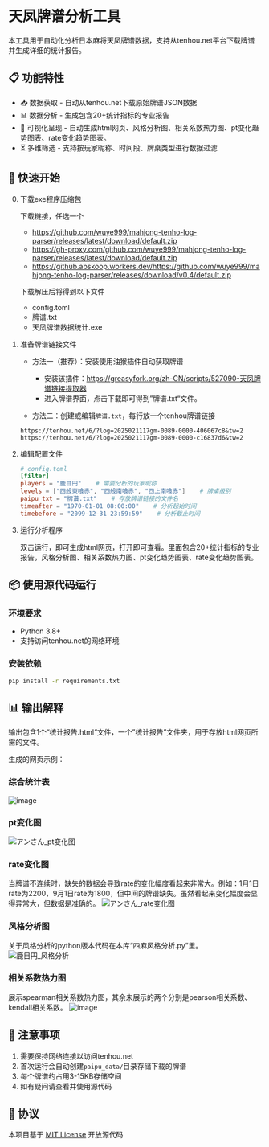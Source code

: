 
# 天凤牌谱分析工具

本工具用于自动化分析日本麻将天凤牌谱数据，支持从tenhou.net平台下载牌谱并生成详细的统计报告。

## 📋 功能特性

- 📥 数据获取 - 自动从tenhou.net下载原始牌谱JSON数据
- 📊 数据分析 - 生成包含20+统计指标的专业报告
- 🎨 可视化呈现 - 自动生成html网页、风格分析图、相关系数热力图、pt变化趋势图表、rate变化趋势图表。
- ⏳ 多维筛选 - 支持按玩家昵称、时间段、牌桌类型进行数据过滤

## 🚀 快速开始
0. 下载exe程序压缩包
   
    下载链接，任选一个
    - https://github.com/wuye999/mahjong-tenho-log-parser/releases/latest/download/default.zip
    - https://gh-proxy.com/github.com/wuye999/mahjong-tenho-log-parser/releases/latest/download/default.zip
    - https://github.abskoop.workers.dev/https://github.com/wuye999/mahjong-tenho-log-parser/releases/download/v0.4/default.zip
   
    下载解压后将得到以下文件
    - config.toml
    - 牌谱.txt
    - 天凤牌谱数据统计.exe

2. 准备牌谱链接文件
   
   - 方法一（推荐）：安装使用油猴插件自动获取牌谱
      - 安装该插件：https://greasyfork.org/zh-CN/scripts/527090-天凤牌谱链接提取器
      - 进入牌谱界面，点击下载即可得到”牌谱.txt“文件。

   - 方法二：创建或编辑`牌谱.txt`，每行放一个tenhou牌谱链接
   ```
   https://tenhou.net/6/?log=2025021117gm-0089-0000-406067c8&tw=2
   https://tenhou.net/6/?log=2025021117gm-0089-0000-c16837d6&tw=2
   ```

4. 编辑配置文件
   ```toml
   # config.toml
   [filter]
   players = "鹿目円"    # 需要分析的玩家昵称
   levels = ["四般東喰赤", "四般南喰赤", "四上南喰赤"]    # 牌桌级别
   paipu_txt = "牌谱.txt"    # 存放牌谱链接的文件名
   timeafter = "1970-01-01 08:00:00"    # 分析起始时间
   timebefore = "2099-12-31 23:59:59"    # 分析截止时间
   ```

5. 运行分析程序
   
   双击运行，即可生成html网页，打开即可查看。里面包含20+统计指标的专业报告，风格分析图、相关系数热力图、pt变化趋势图表、rate变化趋势图表。
   
## 📦 使用源代码运行

### 环境要求
- Python 3.8+
- 支持访问tenhou.net的网络环境

### 安装依赖
```bash
pip install -r requirements.txt
```

## 📊 输出解释
输出包含1个“统计报告.html“文件，一个”统计报告”文件夹，用于存放html网页所需的文件。

生成的网页示例：

### 综合统计表
![image](https://github.com/user-attachments/assets/5e2aeb80-4e25-4aa5-8c45-0bf10dfd3b9b)

### pt变化图
![アンさん_pt变化图](https://github.com/user-attachments/assets/28adf630-462e-49d7-9b14-4ad7a160922d)

### rate变化图

当牌谱不连续时，缺失的数据会导致rate的变化幅度看起来非常大。例如：1月1日rate为2200，9月1日rate为1800，但中间的牌谱缺失。虽然看起来变化幅度会显得异常大，但数据是准确的。
![アンさん_rate变化图](https://github.com/user-attachments/assets/6087bd99-3eb2-4fa6-be01-378668045732)


### 风格分析图

关于风格分析的python版本代码在本库“四麻风格分析.py”里。
![鹿目円_风格分析](https://github.com/user-attachments/assets/19cba814-5b1c-4645-af1f-1ec398d7635e)

### 相关系数热力图
展示spearman相关系数热力图，其余未展示的两个分别是pearson相关系数、kendall相关系数。
![image](https://github.com/user-attachments/assets/b021ecf9-ba9d-48d2-885f-ff7090d69845)


## 📌 注意事项

1. 需要保持网络连接以访问tenhou.net
2. 首次运行会自动创建`paipu_data/`目录存储下载的牌谱
3. 每个牌谱约占用3-15KB存储空间
4. 如有疑问请查看并使用源代码

## 📄 协议

本项目基于 [MIT License](LICENSE) 开放源代码
